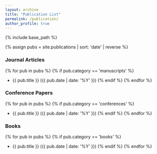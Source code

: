 ```yaml
---
layout: archive
title: "Publication List"
permalink: /publication/
author_profile: true
---
```


{% include base_path %}

{% assign pubs = site.publications | sort: 'date' | reverse %}

### Journal Articles
{% for pub in pubs %}
{% if pub.category == 'manuscripts' %}
- {{ pub.title }} ({{ pub.date | date: '%Y' }})
{% endif %}
{% endfor %}

### Conference Papers
{% for pub in pubs %}
{% if pub.category == 'conferences' %}
- {{ pub.title }} ({{ pub.date | date: '%Y' }})
{% endif %}
{% endfor %}

### Books
{% for pub in pubs %}
{% if pub.category == 'books' %}
- {{ pub.title }} ({{ pub.date | date: '%Y' }})
{% endif %}
{% endfor %}
